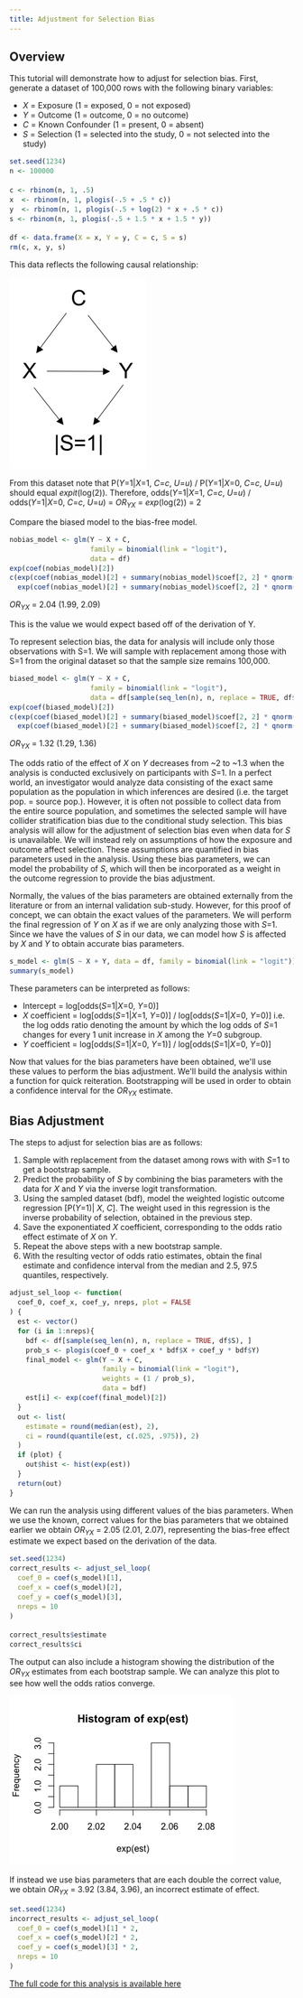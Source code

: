 ```yaml
---
title: Adjustment for Selection Bias
---
```


## Overview
This tutorial will demonstrate how to adjust for selection bias. First, generate a dataset of 100,000 rows with the following binary variables:

* *X* = Exposure (1 = exposed, 0 = not exposed)
* *Y* = Outcome (1 = outcome, 0 = no outcome)
* *C* = Known Confounder (1 = present, 0 = absent)
* *S* = Selection (1 = selected into the study, 0 = not selected into the study)

```r
set.seed(1234)
n <- 100000

c <- rbinom(n, 1, .5)
x  <- rbinom(n, 1, plogis(-.5 + .5 * c))
y  <- rbinom(n, 1, plogis(-.5 + log(2) * x + .5 * c))
s <- rbinom(n, 1, plogis(-.5 + 1.5 * x + 1.5 * y))

df <- data.frame(X = x, Y = y, C = c, S = s)
rm(c, x, y, s)
```
This data reflects the following causal relationship:

![Seldemo](/img/Seldemo.png)

From this dataset note that P(*Y*=1\|*X*=1, *C*=*c*, *U*=*u*) / P(*Y*=1\|*X*=0, *C*=*c*, *U*=*u*) should equal *expit*(log(2)).
Therefore, odds(*Y*=1\|*X*=1, *C*=*c*, *U*=*u*) / odds(*Y*=1\|*X*=0, *C*=*c*, *U*=*u*) = *OR<sub>YX</sub>* = *exp*(log(2)) = 2

Compare the biased model to the bias-free model.

```r
nobias_model <- glm(Y ~ X + C,
                    family = binomial(link = "logit"),
                    data = df)
exp(coef(nobias_model)[2])
c(exp(coef(nobias_model)[2] + summary(nobias_model)$coef[2, 2] * qnorm(.025)),
  exp(coef(nobias_model)[2] + summary(nobias_model)$coef[2, 2] * qnorm(.975)))
```
*OR<sub>YX</sub>* = 2.04 (1.99, 2.09)

This is the value we would expect based off of the derivation of Y.

To represent selection bias, the data for analysis will include only those observations with S=1. We will sample with replacement among those with S=1 from the original dataset so that the sample size remains 100,000.

```r
biased_model <- glm(Y ~ X + C,
                    family = binomial(link = "logit"),
                    data = df[sample(seq_len(n), n, replace = TRUE, df$S), ])
exp(coef(biased_model)[2])
c(exp(coef(biased_model)[2] + summary(biased_model)$coef[2, 2] * qnorm(.025)),
  exp(coef(biased_model)[2] + summary(biased_model)$coef[2, 2] * qnorm(.975)))
```

*OR<sub>YX</sub>* = 1.32 (1.29, 1.36)

The odds ratio of the effect of *X* on *Y* decreases from ~2 to ~1.3 when the analysis is conducted exclusively on participants with *S*=1.  In a perfect world, an investigator would analyze data consisting of the exact same population as the population in which inferences are desired (i.e. the target pop. = source pop.).  However, it is often not possible to collect data from the entire source population, and sometimes the selected sample will have collider stratification bias due to the conditional study selection.  This bias analysis will allow for the adjustment of selection bias even when data for *S* is unavailable.  We will instead rely on assumptions of how the exposure and outcome affect selection. These assumptions are quantified in bias parameters used in the analysis.  Using these bias parameters, we can model the probability of *S*, which will then be incorporated as a weight in the outcome regression to provide the bias adjustment.

Normally, the values of the bias parameters are obtained externally from the literature or from an internal validation sub-study.  However, for this proof of concept, we can obtain the exact values of the parameters.  We will perform the final regression of *Y* on *X* as if we are only analyzing those with *S*=1. Since we have the values of *S* in our data, we can model how *S* is affected by *X* and *Y* to obtain accurate bias parameters.

```r
s_model <- glm(S ~ X + Y, data = df, family = binomial(link = "logit"))
summary(s_model)
```
These parameters can be interpreted as follows:
* Intercept = log\[odds(*S*=1\|*X*=0, *Y*=0)]
* *X* coefficient = log\[odds(*S*=1\|*X*=1, *Y*=0)] / log\[odds(*S*=1\|*X*=0, *Y*=0)] i.e. the log odds ratio denoting the amount by which the log odds of *S*=1 changes for every 1 unit increase in *X* among the *Y*=0 subgroup.
* *Y* coefficient = log\[odds(*S*=1\|*X*=0, *Y*=1)] / log\[odds(*S*=1\|*X*=0, *Y*=0)]

Now that values for the bias parameters have been obtained, we'll use these values to perform the bias adjustment. We'll build the analysis within a function for quick reiteration. Bootstrapping will be used in order to obtain a confidence interval for the *OR<sub>YX</sub>* estimate.

## Bias Adjustment

The steps to adjust for selection bias are as follows:

1. Sample with replacement from the dataset among rows with with *S*=1 to get a bootstrap sample.
2. Predict the probability of *S* by combining the bias parameters with the data for *X* and *Y* via the inverse logit transformation.
3. Using the sampled dataset (bdf), model the weighted logistic outcome regression \[P(*Y*=1)\| *X*, *C*]. The weight used in this regression is the inverse probability of selection, obtained in the previous step.
4. Save the exponentiated *X* coefficient, corresponding to the odds ratio effect estimate of *X* on *Y*.
5. Repeat the above steps with a new bootstrap sample.
6. With the resulting vector of odds ratio estimates, obtain the final estimate and confidence interval from the median and 2.5, 97.5 quantiles, respectively.

```r
adjust_sel_loop <- function(
  coef_0, coef_x, coef_y, nreps, plot = FALSE
) {
  est <- vector()
  for (i in 1:nreps){
    bdf <- df[sample(seq_len(n), n, replace = TRUE, df$S), ]
    prob_s <- plogis(coef_0 + coef_x * bdf$X + coef_y * bdf$Y)
    final_model <- glm(Y ~ X + C,
                       family = binomial(link = "logit"),
                       weights = (1 / prob_s),
                       data = bdf)
    est[i] <- exp(coef(final_model)[2])
  }
  out <- list(
    estimate = round(median(est), 2),
    ci = round(quantile(est, c(.025, .975)), 2)
  )
  if (plot) {
    out$hist <- hist(exp(est))
  }
  return(out)
}
```
We can run the analysis using different values of the bias parameters.  When we use the known, correct values for the bias parameters that we obtained earlier we obtain *OR<sub>YX</sub>* = 2.05 (2.01, 2.07), representing the bias-free effect estimate we expect based on the derivation of the data.

```r
set.seed(1234)
correct_results <- adjust_sel_loop(
  coef_0 = coef(s_model)[1],
  coef_x = coef(s_model)[2],
  coef_y = coef(s_model)[3],
  nreps = 10
)

correct_results$estimate
correct_results$ci
```
The output can also include a histogram showing the distribution of the *OR<sub>YX</sub>* estimates from each bootstrap sample. We can analyze this plot to see how well the odds ratios converge.

![Selhist](/img/Selhist.png)

If instead we use bias parameters that are each double the correct value, we obtain *OR<sub>YX</sub>* = 3.92 (3.84, 3.96), an incorrect estimate of effect.

```r
set.seed(1234)
incorrect_results <- adjust_sel_loop(
  coef_0 = coef(s_model)[1] * 2,
  coef_x = coef(s_model)[2] * 2,
  coef_y = coef(s_model)[3] * 2,
  nreps = 10
)
```
<a href="https://github.com/pcbrendel/bias_analysis/blob/master/sel_tutorial.R" target="_blank">The full code for this analysis is available here</a>
